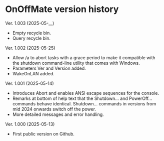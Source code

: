 
# OnOffMate version history

Ver. 1.003 (2025-05-__)
- Empty recycle bin.
- Query recycle bin.

Ver. 1.002 (2025-05-25)
- Allow /a to abort tasks with a grace period to make it compatible with the shutdown command-line utility that comes with Windows.
- Parameters Ver and Version added.
- WakeOnLAN added.

Ver. 1.001 (2025-05-14)
- Introduces Abort and enables ANSI escape sequences for the console.
- Remarks at bottom of help text that the Shutdown... and PowerOff... commands behave identical. Shutdown... commands in versions from mid 2024 onwards switch off the power.
- More detailed messages and error handling.

Ver. 1.000 (2025-05-13)
- First public version on Github.
